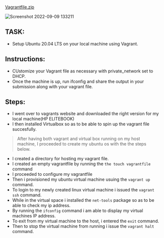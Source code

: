 [Vagrantfile.zip](https://github.com/devYomade/altschool-cloud-exercises/files/9554306/Vagrantfile.zip)

![Screenshot 2022-09-09 133211](https://user-images.githubusercontent.com/105651785/189837386-2451f564-a9a6-4e15-a99d-013a0025f563.png)
## TASK:
* Setup Ubuntu 20.04 LTS on your local machine using Vagrant.

## Instructions:
- CUstomize your Vagrant file as necessary with private_network set to DHCP.
- Once the machine is up, run ifconfig and share the output in your submission along with your vagrant file.

## Steps:
- I went over to vagrants website and downloaded the right version for my local machine(HP ELITEBOOK)
- I then installed Virtualbox so as to be able to spin up the vagrant file succesfully.

> After having both vagrant and virtual box running on my host machine, I proceeded to create my ubuntu os with the the steps below.

- I created a directory for hosting my vagrant file.
- I created an empty vagrantfile by running the `the touch vagrantfile` command
- I proceeded to configure my vagrantfile
- Then i provisioned my ubuntu virtual machine usuing the `vagrant up` command.
- To login to my newly created linux virtual machine i issued the `vagrant ssh` command.
- While in the virtual space i installed the `net-tools` package so as to be able to check my ip address.
- By running the `ifconfig` command i am able to display my virtual machines IP address.
- To exit from my virtual machine to the host, i entered the `exit` command.
- Then to stop the virtual machine from running i issue the `vagrant halt` command.
